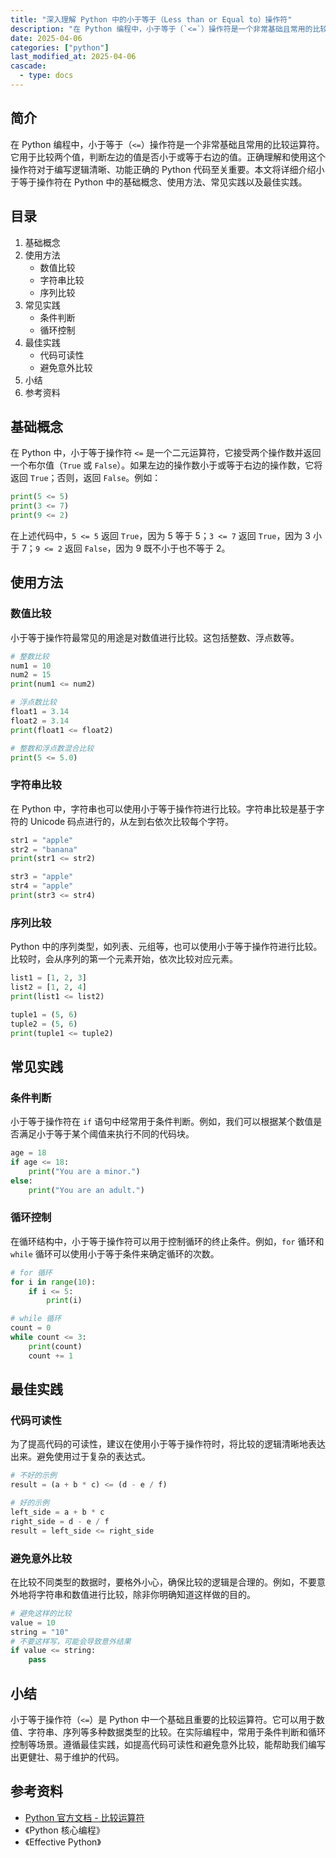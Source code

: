 ```yaml
---
title: "深入理解 Python 中的小于等于（Less than or Equal to）操作符"
description: "在 Python 编程中，小于等于（`<=`）操作符是一个非常基础且常用的比较运算符。它用于比较两个值，判断左边的值是否小于或等于右边的值。正确理解和使用这个操作符对于编写逻辑清晰、功能正确的 Python 代码至关重要。本文将详细介绍小于等于操作符在 Python 中的基础概念、使用方法、常见实践以及最佳实践。"
date: 2025-04-06
categories: ["python"]
last_modified_at: 2025-04-06
cascade:
  - type: docs
---
```



## 简介
在 Python 编程中，小于等于（`<=`）操作符是一个非常基础且常用的比较运算符。它用于比较两个值，判断左边的值是否小于或等于右边的值。正确理解和使用这个操作符对于编写逻辑清晰、功能正确的 Python 代码至关重要。本文将详细介绍小于等于操作符在 Python 中的基础概念、使用方法、常见实践以及最佳实践。

<!-- more -->
## 目录
1. 基础概念
2. 使用方法
    - 数值比较
    - 字符串比较
    - 序列比较
3. 常见实践
    - 条件判断
    - 循环控制
4. 最佳实践
    - 代码可读性
    - 避免意外比较
5. 小结
6. 参考资料

## 基础概念
在 Python 中，小于等于操作符 `<=` 是一个二元运算符，它接受两个操作数并返回一个布尔值（`True` 或 `False`）。如果左边的操作数小于或等于右边的操作数，它将返回 `True`；否则，返回 `False`。例如：

```python
print(5 <= 5)  
print(3 <= 7)  
print(9 <= 2)  
```

在上述代码中，`5 <= 5` 返回 `True`，因为 5 等于 5；`3 <= 7` 返回 `True`，因为 3 小于 7；`9 <= 2` 返回 `False`，因为 9 既不小于也不等于 2。

## 使用方法

### 数值比较
小于等于操作符最常见的用途是对数值进行比较。这包括整数、浮点数等。

```python
# 整数比较
num1 = 10
num2 = 15
print(num1 <= num2)  

# 浮点数比较
float1 = 3.14
float2 = 3.14
print(float1 <= float2)  

# 整数和浮点数混合比较
print(5 <= 5.0)  
```

### 字符串比较
在 Python 中，字符串也可以使用小于等于操作符进行比较。字符串比较是基于字符的 Unicode 码点进行的，从左到右依次比较每个字符。

```python
str1 = "apple"
str2 = "banana"
print(str1 <= str2)  

str3 = "apple"
str4 = "apple"
print(str3 <= str4)  
```

### 序列比较
Python 中的序列类型，如列表、元组等，也可以使用小于等于操作符进行比较。比较时，会从序列的第一个元素开始，依次比较对应元素。

```python
list1 = [1, 2, 3]
list2 = [1, 2, 4]
print(list1 <= list2)  

tuple1 = (5, 6)
tuple2 = (5, 6)
print(tuple1 <= tuple2)  
```

## 常见实践

### 条件判断
小于等于操作符在 `if` 语句中经常用于条件判断。例如，我们可以根据某个数值是否满足小于等于某个阈值来执行不同的代码块。

```python
age = 18
if age <= 18:
    print("You are a minor.")
else:
    print("You are an adult.")
```

### 循环控制
在循环结构中，小于等于操作符可以用于控制循环的终止条件。例如，`for` 循环和 `while` 循环可以使用小于等于条件来确定循环的次数。

```python
# for 循环
for i in range(10):
    if i <= 5:
        print(i)

# while 循环
count = 0
while count <= 3:
    print(count)
    count += 1
```

## 最佳实践

### 代码可读性
为了提高代码的可读性，建议在使用小于等于操作符时，将比较的逻辑清晰地表达出来。避免使用过于复杂的表达式。

```python
# 不好的示例
result = (a + b * c) <= (d - e / f)

# 好的示例
left_side = a + b * c
right_side = d - e / f
result = left_side <= right_side
```

### 避免意外比较
在比较不同类型的数据时，要格外小心，确保比较的逻辑是合理的。例如，不要意外地将字符串和数值进行比较，除非你明确知道这样做的目的。

```python
# 避免这样的比较
value = 10
string = "10"
# 不要这样写，可能会导致意外结果
if value <= string:  
    pass
```

## 小结
小于等于操作符（`<=`）是 Python 中一个基础且重要的比较运算符。它可以用于数值、字符串、序列等多种数据类型的比较。在实际编程中，常用于条件判断和循环控制等场景。遵循最佳实践，如提高代码可读性和避免意外比较，能帮助我们编写出更健壮、易于维护的代码。

## 参考资料
- [Python 官方文档 - 比较运算符](https://docs.python.org/3/reference/expressions.html#comparisons)
- 《Python 核心编程》
- 《Effective Python》